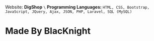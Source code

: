 Website: **DigShop** `\`
**Programming Languages:** `HTML, CSS, Bootstrap, JavaScript, JQuery, Ajax, JSON, PHP, Laravel, SQL (MySQL)`
# Made By BlacKnight
